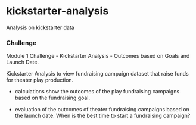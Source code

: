 # kickstarter-analysis
Analysis on kickstarter data

### Challenge

Module 1 Challenge - Kickstarter Analysis - Outcomes based on Goals and Launch Date.

Kickstarter Analysis to view fundraising campaign dataset that raise funds for theater play production.

* calculations show the outcomes of the play fundraising campaigns based on the fundraising goal. 

* evaluation of the outcomes of theater fundraising campaigns based on the launch date. When is the best time to start a fundraising campaign? 

